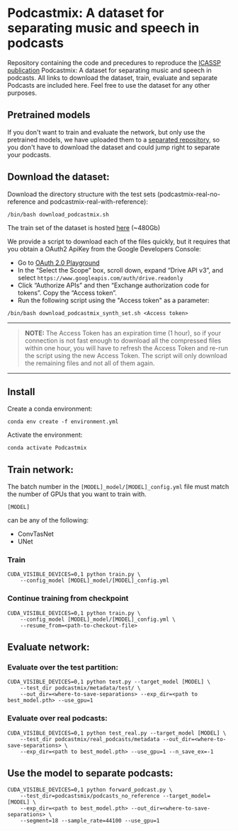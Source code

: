 # Podcastmix: A dataset for separating music and speech in podcasts

Repository containing the code and precedures to reproduce the [ICASSP publication](TODO) Podcastmix: A dataset for separating music and speech in podcasts.
All links to download the dataset, train, evaluate and separate Podcasts are included here.
Feel free to use the dataset for any other purposes.

## Pretrained models
If you don't want to train and evaluate the network, but only use the pretrained models, we have uploaded them to a [separated repository](https://github.com/MTG/Podcastmix-inference), so you don't have to download the dataset and could jump right to separate your podcasts.

## Download the dataset:

Download the directory structure with the test sets (podcastmix-real-no-reference and podcastmix-real-with-reference):

```
/bin/bash download_podcastmix.sh
```

The train set of the dataset is hosted [here](https://drive.google.com/drive/folders/1tpg9WXkl4L0zU84AwLQjrFqnP-jw1t7z) (~480Gb)

We provide a script to download each of the files quickly, but it requires that you obtain a OAuth2 ApiKey from the Google Developers Console:

- Go to [OAuth 2.0 Playground](https://developers.google.com/oauthplayground/)
- In the “Select the Scope” box, scroll down, expand “Drive API v3”, and select `https://www.googleapis.com/auth/drive.readonly`
- Click “Authorize APIs” and then “Exchange authorization code for tokens”. Copy the “Access token”.
- Run the following script using the "Access token" as a parameter:


```
/bin/bash download_podcastmix_synth_set.sh <Access token>
```

---
> **NOTE:**
> The Access Token has an expiration time (1 hour), so if your connection is not fast enough to download all the compressed files within one hour, you will have to refresh the Access Token and re-run the script using the new Access Token. The script will only download the remaining files and not all of them again.

---

## Install
Create a conda environment:

```
conda env create -f environment.yml
```

Activate the environment:

```
conda activate Podcastmix
```

## Train network:
The batch number in the ```[MODEL]_model/[MODEL]_config.yml``` file must match the number of GPUs that you want to train with.

```
[MODEL]
```

can be any of the following:

- ConvTasNet
- UNet

### Train

```
CUDA_VISIBLE_DEVICES=0,1 python train.py \
    --config_model [MODEL]_model/[MODEL]_config.yml
```

### Continue training from checkpoint

```
CUDA_VISIBLE_DEVICES=0,1 python train.py \
    --config_model [MODEL]_model/[MODEL]_config.yml \
    --resume_from=<path-to-checkout-file>
```


## Evaluate network:
### Evaluate over the test partition:
``` 
CUDA_VISIBLE_DEVICES=0,1 python test.py --target_model [MODEL] \
    --test_dir podcastmix/metadata/test/ \
    --out_dir=<where-to-save-separations> --exp_dir=<path to best_model.pth> --use_gpu=1
```
### Evaluate over real podcasts:
```
CUDA_VISIBLE_DEVICES=0,1 python test_real.py --target_model [MODEL] \
    --test_dir podcastmix/real_podcasts/metadata --out_dir=<where-to-save-separations> \
    --exp_dir=<path to best_model.pth> --use_gpu=1 --n_save_ex=-1
```

## Use the model to separate podcasts:
```
CUDA_VISIBLE_DEVICES=0,1 python forward_podcast.py \
    --test_dir=podcastsmix/podcasts_no_reference --target_model=[MODEL] \
    --exp_dir=<path to best_model.pth> --out_dir=<where-to-save-separations> \
    --segment=18 --sample_rate=44100 --use_gpu=1
```